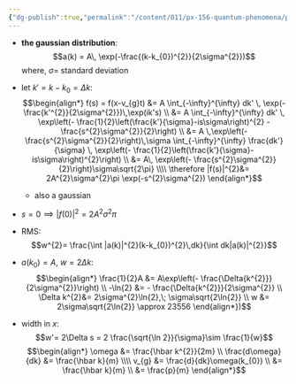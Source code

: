 ```yaml
---
{"dg-publish":true,"permalink":"/content/011/px-156-quantum-phenomena/px-156-a-quantum-phenomena/px-156-c-quantum-mechanics/px-156-c4-gaussian-distribution/","noteIcon":"1","created":"2025-08-27T13:14:00.850+01:00","updated":"2024-11-26T20:02:02.000+00:00"}
---
```



- **the gaussian distribution**: 
$$a(k) = A\, \exp(-\frac{(k-k_{0})^{2}}{2\sigma^{2}})$$
	where, $\sigma=$ standard deviation
- let $k' = k-k_{0} = \Delta k:$ 
$$\begin{align*}
	f(s) = f(x-v_{g}t) &= A \int_{-\infty}^{\infty} dk' \, \exp(- \frac{k'^{2}}{2\sigma^{2}})\,\exp(ik's) \\
	&= A \int_{-\infty}^{\infty} dk' \, \exp\left(- \frac{1}{2}\left(\frac{k'}{\sigma}-is\sigma\right)^{2} - \frac{s^{2}\sigma^{2}}{2}\right) \\
	&= A \,\exp\left(- \frac{s^{2}\sigma^{2}}{2}\right)\,\sigma \int_{-\infty}^{\infty} \frac{dk'}{\sigma} \, \exp\left(- \frac{1}{2}\left(\frac{k'}{\sigma}-is\sigma\right)^{2}\right) \\
	&= A\, \exp\left(- \frac{s^{2}\sigma^{2}}{2}\right)\sigma\sqrt{2\pi} \\\\
	\therefore |f(s)|^{2}&= 2A^{2}\sigma^{2}\pi \exp(-s^{2}\sigma^{2})
\end{align*}$$
	- also a gaussian
- $s=0 \implies |f(0)|^{2}= 2A^{2}\sigma^{2}\pi$

- RMS: 
$$w^{2}= \frac{\int |a(k)|^{2}(k-k_{0})^{2}\,dk}{\int dk|a(k)|^{2}}$$
- $a(k_{0})=A$, $w=2\Delta k:$ 
$$\begin{align*}
	\frac{1}{2}A &= A\exp\left(- \frac{\Delta{k^{2}}}{2\sigma^{2}}\right) \\
	-\ln{2} &= - \frac{\Delta{k^{2}}}{2\sigma^{2}} \\
	\Delta k^{2}&= 2\sigma^{2}\ln{2},\; \sigma\sqrt{2\ln{2}} \\
	w &= 2\sigma\sqrt{2\ln{2}} \approx 23556
\end{align*})$$
- width in $x:$ 
$$w'= 2\Delta s = 2 \frac{\sqrt{\ln 2}}{\sigma}\sim \frac{1}{w}$$
$$\begin{align*}
	\omega &= \frac{\hbar k^{2}}{2m} \\
	\frac{d\omega}{dk} &= \frac{\hbar k}{m} \\\\
	v_{g} &= \frac{d}{dk}\omega(k_{0}) \\
	&= \frac{\hbar k}{m} \\
	&= \frac{p}{m}
\end{align*}$$

